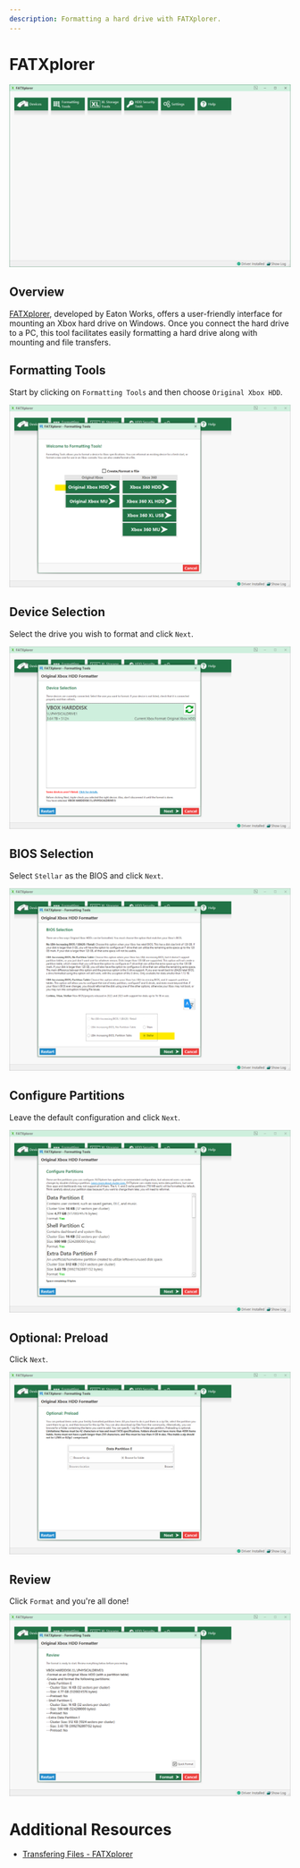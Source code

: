 ```yaml
---
description: Formatting a hard drive with FATXplorer.
---
```

# FATXplorer
![FATXplorer](./images/fatxplorer_00.png)

## Overview
[FATXplorer](https://fatxplorer.eaton-works.com/), developed by Eaton Works, offers a user-friendly interface for mounting an Xbox hard drive on Windows. Once you connect the hard drive to a PC, this tool facilitates easily formatting a hard drive along with mounting and file transfers.

## Formatting Tools
Start by clicking on ``Formatting Tools`` and then choose ``Original Xbox HDD``.

![FATXplorer](./images/fatxplorer_01.png)

## Device Selection
Select the drive you wish to format and click ``Next``.

![FATXplorer](./images/fatxplorer_02.png)

## BIOS Selection
Select ``Stellar`` as the BIOS and click ``Next``.

![FATXplorer](./images/fatxplorer_03.png)

## Configure Partitions
Leave the default configuration and click ``Next``.

![FATXplorer](./images/fatxplorer_04.png)

## Optional: Preload
Click ``Next``.

![FATXplorer](./images/fatxplorer_05.png)

## Review
Click ``Format`` and you're all done!

![FATXplorer](./images/fatxplorer_06.png)

# Additional Resources
* [Transfering Files - FATXplorer](/project-stellar/user-guide/xfer-files/fatexplorer)
